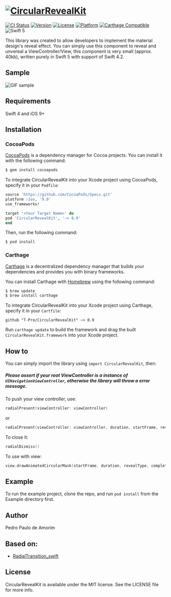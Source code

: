 # [![CircularRevealKit](./Art/CircularRevealKit.png)](#)

[![CI Status](https://app.bitrise.io/app/7bb98f99ce35b4e8.svg?token=vd860qvOkKynwpA0I19wDg)](https://www.bitrise.io/app/7bb98f99ce35b4e8#/builds)
[![Version](https://img.shields.io/cocoapods/v/CircularRevealKit.svg?style=flat)](http://cocoapods.org/pods/CircularRevealKit)
[![License](https://img.shields.io/cocoapods/l/CircularRevealKit.svg?style=flat)](http://cocoapods.org/pods/CircularRevealKit)
[![Platform](https://img.shields.io/cocoapods/p/CircularRevealKit.svg?style=flat)](http://cocoapods.org/pods/CircularRevealKit)
[![Carthage Compatible](https://img.shields.io/badge/Carthage-compatible-4BC51D.svg?style=flat)](https://github.com/Carthage/Carthage)
![Swift 5](https://img.shields.io/badge/Swift-5-orange.svg?style=flat)

This library was created to allow developers to implement the material design's reveal effect.
You can simply use this component to reveal and unvereal a ViewController/View, this component is very small (approx. 40kb), written purely in Swift 5 with support of Swift 4.2.

## Sample
![GIF sample](https://media.giphy.com/media/3cwSEnIK1GJEs/giphy.gif)

## Requirements

Swift 4 and iOS 9+

## Installation

### CocoaPods

[CocoaPods](http://cocoapods.org) is a dependency manager for Cocoa projects. You can install it with the following command:

```bash
$ gem install cocoapods
```

To integrate CircularRevealKit into your Xcode project using CocoaPods, specify it in your `Podfile`:

```ruby
source 'https://github.com/CocoaPods/Specs.git'
platform :ios, '9.0'
use_frameworks!

target '<Your Target Name>' do
pod 'CircularRevealKit', '~> 0.9'
end
```

Then, run the following command:

```bash
$ pod install
```

### Carthage

[Carthage](https://github.com/Carthage/Carthage) is a decentralized dependency manager that builds your dependencies and provides you with binary frameworks.

You can install Carthage with [Homebrew](http://brew.sh/) using the following command:

```bash
$ brew update
$ brew install carthage
```

To integrate CircularRevealKit into your Xcode project using Carthage, specify it in your `Cartfile`:

```ogdl
github "T-Pro/CircularRevealKit" ~> 0.9
```

Run `carthage update` to build the framework and drag the built `CircularRevealKit.framework` into your Xcode project.

## How to

You can simply import the library using `import CircularRevealKit`, then:

##### Please assert if your root ViewController is a instance of `UINavigationViewController`, otherwise the library will throw a error message.

To push your view controller, use:

```swift
radialPresent(viewController: viewController)
```

or 

```swift
radialPresent(viewController: viewController, duration, startFrame, revealType, completionBlock?)
```

To close it:

```swift
radialDismiss()
```

To use with view:

```swift
view.drawAnimatedCircularMask(startFrame, duration, revealType, completionBlock?)
```

## Example

To run the example project, clone the repo, and run `pod install` from the Example directory first.

## Author

Pedro Paulo de Amorim

## Based on:

* [RadialTransition_swift][1]

## License

CircularRevealKit is available under the MIT license. See the LICENSE file for more info.

[1]: https://github.com/apadalko/RadialTransition_swift
